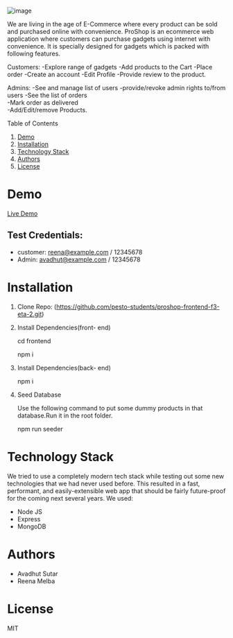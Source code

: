 ![image](https://user-images.githubusercontent.com/94302838/162752596-c4272d19-7985-4a2f-9d2c-2224ea1ecd24.png)

We are living in the age of E-Commerce where every product can be sold and purchased online with convenience. ProShop is an ecommerce web application where customers can purchase gadgets using internet with convenience. It is specially designed for gadgets which is packed with following features. 

Customers: 
 -Explore range of gadgets 
 -Add products to the Cart 
 -Place order 
 -Create an account 
 -Edit Profile
 -Provide review to the product.

 Admins: 
 -See and manage list of users
 -provide/revoke admin rights to/from users
 -See the list of orders  
 -Mark order as delivered   
 -Add/Edit/remove Products.   



Table of Contents
 1. [Demo](https://github.com/pesto-students/proshop-frontend-f3-eta-2/blob/master/README.md#demo)
 2. [Installation](https://github.com/pesto-students/proshop-frontend-f3-eta-2/blob/master/README.md#demo)
 3. [Technology Stack](https://github.com/pesto-students/proshop-frontend-f3-eta-2/blob/master/README.md#demo)
 4. [Authors](https://github.com/pesto-students/proshop-frontend-f3-eta-2/blob/master/README.md#demo)
 5. [License](https://github.com/pesto-students/proshop-frontend-f3-eta-2/blob/master/README.md#demo)

# Demo
 [Live Demo](https://proshop712.herokuapp.com/)
 ## Test Credentials:                   
 - customer: reena@example.com / 12345678 
 - Admin: avadhut@example.com / 12345678
 
# Installation
1. Clone Repo:
   (https://github.com/pesto-students/proshop-frontend-f3-eta-2.git)
   
2. Install Dependencies(front- end)

   cd frontend
   
   npm i
   
3. Install Dependencies(back- end)

   npm i
   
4. Seed Database

   Use the following command to put some dummy products in that database.Run it in the root folder.
   
   npm run seeder
   

# Technology Stack
  We tried to use a completely modern tech stack while testing out some new technologies that we had never used before. This resulted in a fast, performant, and         easily-extensible web app that should be fairly future-proof for the coming next several years. We used:

  - Node JS
  - Express
  - MongoDB
  

# Authors
  - Avadhut Sutar
  - Reena Melba

# License
  
  MIT
